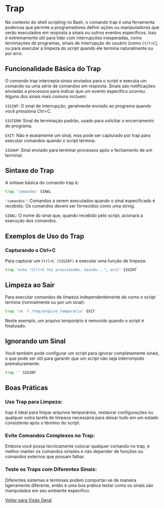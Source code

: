 # Trap

No contexto do shell scripting no Bash, o comando trap é uma ferramenta poderosa que permite a programadores definir ações ou manipuladores que serão executados em resposta a sinais ou outros eventos específicos. Isso é extremamente útil para lidar com interrupções inesperadas, como terminações de programas, sinais de interrupção do usuário (como ```Ctrl+C```), ou para executar a limpeza do script quando ele termina naturalmente ou por erro.

## Funcionalidade Básica do Trap
O comando trap intercepta sinais enviados para o script e executa um comando ou uma série de comandos em resposta. Sinais são notificações enviadas a processos para indicar que um evento específico ocorreu. Alguns dos sinais mais comuns incluem:

```SIGINT```: O sinal de interrupção, geralmente enviado ao programa quando você pressiona Ctrl+C.

```SIGTERM```: Sinal de terminação padrão, usado para solicitar o encerramento do programa.

```EXIT```: Não é exatamente um sinal, mas pode ser capturado por trap para executar comandos quando o script termina.

```SIGHUP```: Sinal enviado para terminar processos após o fechamento de um terminal.


## Sintaxe do Trap
A sintaxe básica do comando trap é:

```bash
trap 'comandos' SINAL
```

```'comandos'```: Comandos a serem executados quando o sinal especificado é recebido. Os comandos devem ser fornecidos como uma string.

```SINAL```: O nome do sinal que, quando recebido pelo script, acionará a execução dos comandos.

## Exemplos de Uso do Trap

### Capturando o Ctrl+C
Para capturar um ```Ctrl+C (SIGINT)``` e executar uma função de limpeza:

```bash
trap 'echo "Ctrl+C foi pressionado. Saindo..."; exit' SIGINT
```

## Limpeza ao Sair
Para executar comandos de limpeza independentemente de como o script termina (normalmente ou por um sinal):

```bash
trap 'rm -f /tmp/arquivo_temporario' EXIT
```

Neste exemplo, um arquivo temporário é removido quando o script é finalizado.

## Ignorando um Sinal
Você também pode configurar um script para ignorar completamente sinais, o que pode ser útil para garantir que um script não seja interrompido prematuramente:

```bash
trap '' SIGINT
```

## Boas Práticas
### Use Trap para Limpeza: 
trap é ideal para limpar arquivos temporários, restaurar configurações ou qualquer outra tarefa de limpeza necessária para deixar tudo em um estado consistente após o término do script.
### Evite Comandos Complexos no Trap: 
Embora você possa tecnicamente colocar qualquer comando no trap, é melhor manter os comandos simples e não depender de funções ou comandos externos que possam falhar.
### Teste os Traps com Diferentes Sinais:
Diferentes sistemas e terminais podem comportar-se de maneira ligeiramente diferente, então é uma boa prática testar como os sinais são manipulados em seu ambiente específico.

[Voltar para Visão Geral](../README.md)
